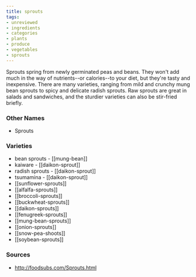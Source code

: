 ```yaml
---
title: sprouts
tags:
- unreviewed
- ingredients
- categories
- plants
- produce
- vegetables
- sprouts
---
```

Sprouts spring from newly germinated peas and beans. They won't add much in the way of nutrients--or calories--to your diet, but they're tasty and inexpensive. There are many varieties, ranging from mild and crunchy mung bean sprouts to spicy and delicate radish sprouts. Raw sprouts are great in salads and sandwiches, and the sturdier varieties can also be stir-fried briefly.

### Other Names

* Sprouts

### Varieties

* bean sprouts - [[mung-bean]]
* kaiware - [[daikon-sprout]]
* radish sprouts - [[daikon-sprout]]
* tsumamina - [[daikon-sprout]]
* [[sunflower-sprouts]]
* [[alfalfa-sprouts]]
* [[broccoli-sprouts]]
* [[buckwheat-sprouts]]
* [[daikon-sprouts]]
* [[fenugreek-sprouts]]
* [[mung-bean-sprouts]]
* [[onion-sprouts]]
* [[snow-pea-shoots]]
* [[soybean-sprouts]]

### Sources
* http://foodsubs.com/Sprouts.html
